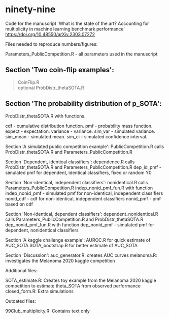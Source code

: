 # ninety-nine

Code for the manuscript 'What is the state of the art? Accounting for multiplicity in machine learning benchmark performance' 	
https://doi.org/10.48550/arXiv.2303.07272

Files needed to reproduce numbers/figures:

Parameters_PublicCompetition.R - all parameters used in the manuscript

## Section 'Two coin-flip examples': 

> CoinFlip.R  
> optional ProbDistr_thetaSOTA.R

## Section 'The probability distribution of p_SOTA':  

ProbDistr_thetaSOTA.R with functions.  

cdf       - cumulative distribution function. 
pmf       - probability mass function. 
expect    - expectation. 
variance  - variance. 
sim_var - simulated variance. 
sim_mean - simulated mean. 
sim_ci - simulated confidence interval. 
                                                  
Section 'A simulated public competition example': PublicCompetition.R calls ProbDistr_thetaSOTA.R and Parameters_PublicCompetition.R
                                                  
                                                  
Section 'Dependent, identical classifiers': dependence.R calls ProbDistr_thetaSOTA.R and Parameters_PublicCompetition.R
                                            dep_id_pmf - simulated pmf for dependent, identical classifiers, fixed or random Y0
                                            
Section 'Non-identical, independent classifiers': nonidentical.R calls Parameters_PublicCompetition.R
                                                  indep_nonid_pmf_fun.R with function 
                                                  indep_nonid_pmf - simulated pmf for non-identical, independent classifiers
                                                  nonid_cdf - cdf for non-identical, independent classifiers
                                                  nonid_pmf - pmf based on cdf
                                                  
Section 'Non-identical, dependent classifiers': dependent_nonidentical.R calls Parameters_PublicCompetition.R and ProbDistr_thetaSOTA.R
                                                dep_nonid_pmf_fun.R with function
                                                dep_nonid_pmf - simulated pmf for dependent, nonidentical classifiers

Section 'A kaggle challenge example': AUROC.R for quick estimate of AUC_SOTA
                                      SOTA_bootstrap.R for better estimate of AUC_SOTA
                                                
Section 'Discussion': auc_generator.R: creates AUC curves
                      melanoma.R: investigates the Melanoma 2020 kaggle competition
                                                
Additional files:

SOTA_estimate.R: Creates toy example from the Melanoma 2020 kaggle competition to estimate theta_SOTA from observed performance
closed_form.R: Extra simulations

Outdated files:

99Club_multiplicity.R: Contains text only
                         
                              
